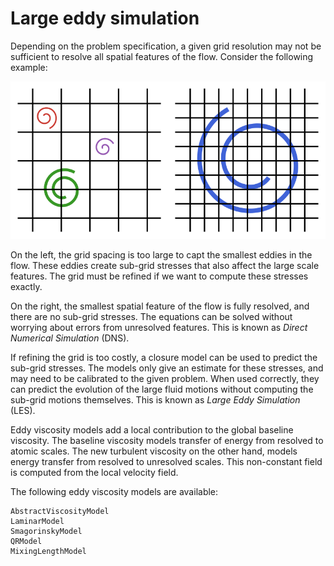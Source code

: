 # Large eddy simulation

Depending on the problem specification, a given grid resolution may not be
sufficient to resolve all spatial features of the flow. Consider the following
example:

![Resolution](../assets/resolution.png)

On the left, the grid spacing is too large to capt the smallest eddies in the
flow. These eddies create sub-grid stresses that also affect the large scale
features. The grid must be refined if we want to compute these stresses
exactly.

On the right, the smallest spatial feature of the flow is fully resolved, and
there are no sub-grid stresses. The equations can be solved without worrying
about errors from unresolved features. This is known as *Direct Numerical
Simulation* (DNS).

If refining the grid is too costly, a closure model can be used to predict the
sub-grid stresses. The models only give an estimate for these stresses, and may
need to be calibrated to the given problem. When used correctly, they can
predict the evolution of the large fluid motions without computing the sub-grid
motions themselves. This is known as *Large Eddy Simulation* (LES).

Eddy viscosity models add a local contribution to the global baseline
viscosity. The baseline viscosity models transfer of energy from resolved to
atomic scales. The new turbulent viscosity on the other hand, models energy
transfer from resolved to unresolved scales. This non-constant field is
computed from the local velocity field.

The following eddy viscosity models are available:

```@docs
AbstractViscosityModel
LaminarModel
SmagorinskyModel
QRModel
MixingLengthModel
```
